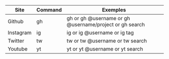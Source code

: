 | Site | Command | Exemples |
|-----------|-----------|-----------|
| Github    |          gh  | gh or gh @username or gh @username/project or gh search  |
| Instagram |     ig    | ig or ig @username or ig tag                |
| Twitter   |     tw    | tw or tw @username or tw search               |
| Youtube   |     yt    | yt or yt @username or yt search               |

